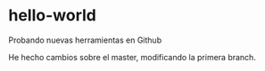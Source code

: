 # hello-world
Probando nuevas herramientas en Github

He hecho cambios sobre el master, modificando la primera branch.
